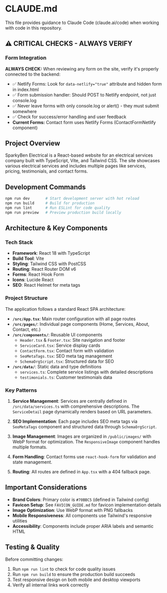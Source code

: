 # CLAUDE.md

This file provides guidance to Claude Code (claude.ai/code) when working with code in this repository.

## ⚠️ CRITICAL CHECKS - ALWAYS VERIFY

### Form Integration
**ALWAYS CHECK:** When reviewing any form on the site, verify it's properly connected to the backend:
- ✅ Netlify Forms: Look for `data-netlify="true"` attribute and hidden form in index.html
- ✅ Form submission handler: Should POST to Netlify endpoint, not just console.log
- ✅ Never leave forms with only console.log or alert() - they must submit somewhere
- ✅ Check for success/error handling and user feedback
- **Current Forms:** Contact form uses Netlify Forms (ContactFormNetlify component)

## Project Overview

SparkyBen Electrical is a React-based website for an electrical services company built with TypeScript, Vite, and Tailwind CSS. The site showcases various electrical services and includes multiple pages like services, pricing, testimonials, and contact forms.

## Development Commands

```bash
npm run dev       # Start development server with hot reload
npm run build     # Build for production
npm run lint      # Run ESLint for code quality
npm run preview   # Preview production build locally
```

## Architecture & Key Components

### Tech Stack
- **Framework**: React 18 with TypeScript
- **Build Tool**: Vite
- **Styling**: Tailwind CSS with PostCSS
- **Routing**: React Router DOM v6
- **Forms**: React Hook Form
- **Icons**: Lucide React
- **SEO**: React Helmet for meta tags

### Project Structure

The application follows a standard React SPA architecture:

- **`/src/App.tsx`**: Main router configuration with all page routes
- **`/src/pages/`**: Individual page components (Home, Services, About, Contact, etc.)
- **`/src/components/`**: Reusable UI components
  - `Header.tsx` & `Footer.tsx`: Site navigation and footer
  - `ServiceCard.tsx`: Service display cards
  - `ContactForm.tsx`: Contact form with validation
  - `SeoMetaTags.tsx`: SEO meta tag management
  - `SchemaOrgScript.tsx`: Structured data for SEO
- **`/src/data/`**: Static data and type definitions
  - `services.ts`: Complete service listings with detailed descriptions
  - `testimonials.ts`: Customer testimonials data

### Key Patterns

1. **Service Management**: Services are centrally defined in `/src/data/services.ts` with comprehensive descriptions. The `ServiceDetail` page dynamically renders based on URL parameters.

2. **SEO Implementation**: Each page includes SEO meta tags via `SeoMetaTags` component and structured data through `SchemaOrgScript`.

3. **Image Management**: Images are organized in `/public/images/` with WebP format for optimization. The `ResponsiveImage` component handles multiple formats.

4. **Form Handling**: Contact forms use `react-hook-form` for validation and state management.

5. **Routing**: All routes are defined in `App.tsx` with a 404 fallback page.

## Important Considerations

- **Brand Colors**: Primary color is `#70BBC5` (defined in Tailwind config)
- **Favicon Setup**: See `FAVICON_GUIDE.md` for favicon implementation details
- **Image Optimization**: Use WebP format with PNG fallbacks
- **Mobile Responsiveness**: All components use Tailwind's responsive utilities
- **Accessibility**: Components include proper ARIA labels and semantic HTML

## Testing & Quality

Before committing changes:
1. Run `npm run lint` to check for code quality issues
2. Run `npm run build` to ensure the production build succeeds
3. Test responsive design on both mobile and desktop viewports
4. Verify all internal links work correctly